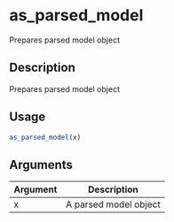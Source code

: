 # as_parsed_model


Prepares parsed model object




## Description

Prepares parsed model object





## Usage
```r
as_parsed_model(x)
```




## Arguments


Argument      |Description
------------- |----------------
x | A parsed model object






